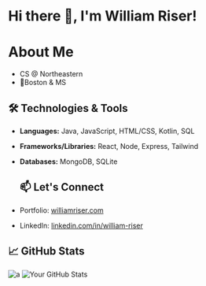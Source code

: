 # Hi there 👋, I'm William Riser!

# About Me
- CS @ Northeastern
- 📍Boston & MS

## 🛠️ Technologies & Tools

- **Languages:** Java, JavaScript, HTML/CSS, Kotlin, SQL
- **Frameworks/Libraries:** React, Node, Express, Tailwind
- **Databases:** MongoDB, SQLite

  ## 📫 Let's Connect
- Portfolio: [williamriser.com](https://williamriser.com/)
- LinkedIn: [linkedin.com/in/william-riser](https://www.linkedin.com/in/william-riser/)


## 📈 GitHub Stats
![a](https://github-profile-summary-cards.vercel.app/api/cards/profile-details?username=william-riser&theme=react)
![Your GitHub Stats](https://github-readme-stats.vercel.app/api/top-langs/?username=william-riser&theme=react&hide_border=true&count_private=true&include_all_commits=true&langs_count=40&layout=compact&card_width=334&hide=HLSL,ShaderLab,C%23,Jupyter+Notebook,Objective-C%2B%2B,Ruby,Objective-C,lua)



